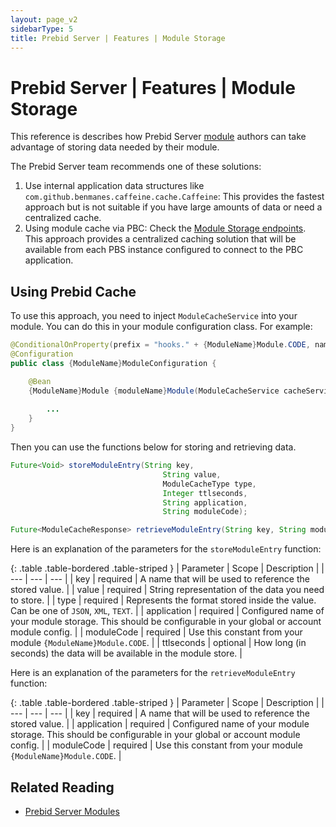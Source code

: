 ```yaml
---
layout: page_v2
sidebarType: 5
title: Prebid Server | Features | Module Storage
---
```


# Prebid Server | Features | Module Storage

This reference is describes how Prebid Server [module](/prebid-server/pbs-modules/) authors can take advantage of storing data needed by their module.

The Prebid Server team recommends one of these solutions:

1.	Use internal application data structures like `com.github.benmanes.caffeine.cache.Caffeine`: This provides the fastest approach but is not suitable if you have large amounts of data or need a centralized cache.
2.	Using module cache via PBC: Check the [Module Storage endpoints](/prebid-server/endpoints/pbs-endpoints-pbc.html#module-storage). This approach provides a centralized caching solution that will be available from each PBS instance configured to connect to the PBC application.

## Using Prebid Cache

To use this approach, you need to inject `ModuleCacheService` into your module. You can do this in your module configuration class. For example:

```java
@ConditionalOnProperty(prefix = "hooks." + {ModuleName}Module.CODE, name = "enabled", havingValue = "true")
@Configuration
public class {ModuleName}ModuleConfiguration {

    @Bean
    {ModuleName}Module {moduleName}Module(ModuleCacheService cacheService) {
    
        ...
    }
}
```

Then you can use the functions below for storing and retrieving data.

```java
Future<Void> storeModuleEntry(String key,
                                  String value,
                                  ModuleCacheType type,
                                  Integer ttlseconds,
                                  String application,
                                  String moduleCode);

Future<ModuleCacheResponse> retrieveModuleEntry(String key, String moduleCode, String application);
```
Here is an explanation of the parameters for the `storeModuleEntry` function:

{: .table .table-bordered .table-striped }
| Parameter | Scope | Description |
| --- | --- | --- |
|	key | required | A name that will be used to reference the stored value. |
|	value | required | String representation of the data you need to store. |
|	type | required | Represents the format stored inside the value. Can be one of `JSON`, `XML`, `TEXT`. |
|	application | required | Configured name of your module storage. This should be configurable in your global or account module config. |
|	moduleCode | required | Use this constant from your module `{ModuleName}Module.CODE`. |
|	ttlseconds | optional | How long (in seconds) the data will be available in the module store. |

Here is an explanation of the parameters for the `retrieveModuleEntry` function:

{: .table .table-bordered .table-striped }
| Parameter | Scope | Description |
| --- | --- | --- |
|	key | required | A name that will be used to reference the stored value. |
|	application | required | Configured name of your module storage. This should be configurable in your global or account module config. |
|	moduleCode | required | Use this constant from your module `{ModuleName}Module.CODE`. |

## Related Reading

- [Prebid Server Modules](/prebid-server/pbs-modules/)
